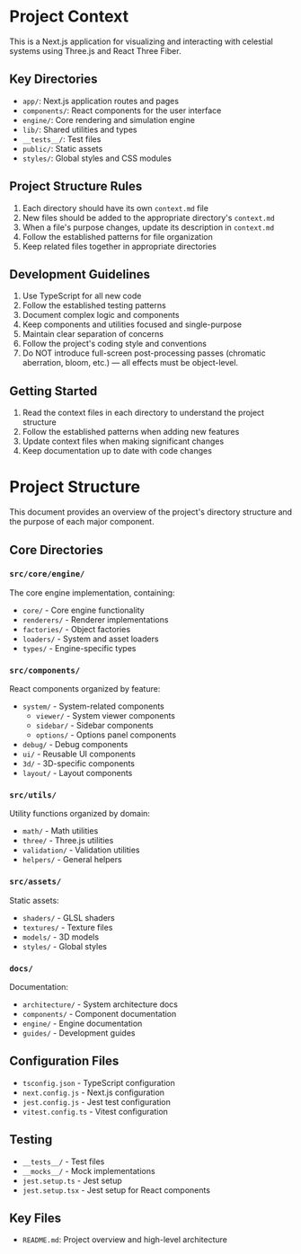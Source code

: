 # Project Context

This is a Next.js application for visualizing and interacting with celestial systems using Three.js and React Three Fiber.

## Key Directories

- `app/`: Next.js application routes and pages
- `components/`: React components for the user interface
- `engine/`: Core rendering and simulation engine
- `lib/`: Shared utilities and types
- `__tests__/`: Test files
- `public/`: Static assets
- `styles/`: Global styles and CSS modules

## Project Structure Rules

1. Each directory should have its own `context.md` file
2. New files should be added to the appropriate directory's `context.md`
3. When a file's purpose changes, update its description in `context.md`
4. Follow the established patterns for file organization
5. Keep related files together in appropriate directories

## Development Guidelines

1. Use TypeScript for all new code
2. Follow the established testing patterns
3. Document complex logic and components
4. Keep components and utilities focused and single-purpose
5. Maintain clear separation of concerns
6. Follow the project's coding style and conventions
7. Do NOT introduce full-screen post-processing passes (chromatic aberration, bloom, etc.) — all effects must be object-level.

## Getting Started

1. Read the context files in each directory to understand the project structure
2. Follow the established patterns when adding new features
3. Update context files when making significant changes
4. Keep documentation up to date with code changes

# Project Structure

This document provides an overview of the project's directory structure and the purpose of each major component.

## Core Directories

### `src/core/engine/`
The core engine implementation, containing:
- `core/` - Core engine functionality
- `renderers/` - Renderer implementations
- `factories/` - Object factories
- `loaders/` - System and asset loaders
- `types/` - Engine-specific types

### `src/components/`
React components organized by feature:
- `system/` - System-related components
  - `viewer/` - System viewer components
  - `sidebar/` - Sidebar components
  - `options/` - Options panel components
- `debug/` - Debug components
- `ui/` - Reusable UI components
- `3d/` - 3D-specific components
- `layout/` - Layout components

### `src/utils/`
Utility functions organized by domain:
- `math/` - Math utilities
- `three/` - Three.js utilities
- `validation/` - Validation utilities
- `helpers/` - General helpers

### `src/assets/`
Static assets:
- `shaders/` - GLSL shaders
- `textures/` - Texture files
- `models/` - 3D models
- `styles/` - Global styles

### `docs/`
Documentation:
- `architecture/` - System architecture docs
- `components/` - Component documentation
- `engine/` - Engine documentation
- `guides/` - Development guides

## Configuration Files

- `tsconfig.json` - TypeScript configuration
- `next.config.js` - Next.js configuration
- `jest.config.js` - Jest test configuration
- `vitest.config.ts` - Vitest configuration

## Testing

- `__tests__/` - Test files
- `__mocks__/` - Mock implementations
- `jest.setup.ts` - Jest setup
- `jest.setup.tsx` - Jest setup for React components

## Key Files

- `README.md`: Project overview and high-level architecture 
